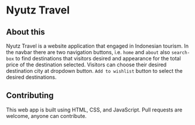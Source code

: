 
# Nyutz Travel


## About this
Nyutz Travel is a website application that engaged in Indonesian tourism. In the navbar there are two navigation buttons, i.e. `home` and `about` also `search-box` to find destinations that visitors desired and appearance for the total price of the destination selected.
Visitors can choose their desired destination city at dropdown button. `Add to wishlist` button to select the desired destinations.

## Contributing
This web app is built using HTML, CSS, and JavaScript. Pull requests are welcome, anyone can contribute.